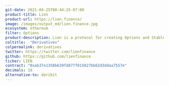 ```yaml
---
git-date: 2021-04-25T08:44:25-07:00
product-title: Lien
product-url: https://lien.finance/
image: /images/output_md/lien.finance.jpg
ecosystem: ethereum
filter: Options
product-description: Lien is a protocol for creating Options and Stablecoins out of ETH.
coltitle:  "Derivatives"
colpermalink: derivatives
twitter: https://twitter.com/lienfinance
github: https://github.com/lienfinance
ticker: LIEN
contract: "0xab37e1358b639fd877f015027bb62d3ddaa7557e"
decimals: 18
alternative-to: deribit
---
```

